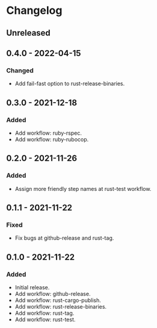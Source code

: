 # Changelog

## Unreleased

## 0.4.0 - 2022-04-15

### Changed

- Add fail-fast option to rust-release-binaries.

## 0.3.0 - 2021-12-18

### Added

- Add workflow: ruby-rspec.
- Add workflow: ruby-rubocop.

## 0.2.0 - 2021-11-26

### Added

- Assign more friendly step names at rust-test workflow.

## 0.1.1 - 2021-11-22

### Fixed

- Fix bugs at github-release and rust-tag.

## 0.1.0 - 2021-11-22

### Added

- Initial release.
- Add workflow: github-release.
- Add workflow: rust-cargo-publish.
- Add workflow: rust-release-binaries.
- Add workflow: rust-tag.
- Add workflow: rust-test.

